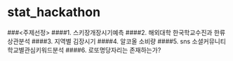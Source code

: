 # stat_hackathon
###<주제선정>
####1. 스키장개장시기예측
####2. 해외대학 한국학교수진과 한류 상관분석
####3. 지역별 김장시기
####4. 알코올 소비량
####5. sns 소셜커뮤니티 학교별관심키워드분석
####6. 로또명당자리는 존재하는가?
